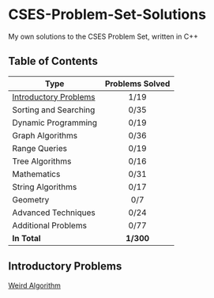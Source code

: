 # CSES-Problem-Set-Solutions
My own solutions to the CSES Problem Set, written in C++
## Table of Contents
|         Type          | Problems Solved |
|-----------------------|:---------------:|
| [Introductory Problems](#introductory-problems) |      1/19       |
| Sorting and Searching |      0/35       |
| Dynamic Programming   |      0/19       |
| Graph Algorithms      |      0/36       |
| Range Queries         |      0/19       |
| Tree Algorithms       |      0/16       |
| Mathematics           |      0/31       |
| String Algorithms     |      0/17       |
| Geometry              |       0/7       |
| Advanced Techniques   |      0/24       |
| Additional Problems   |      0/77       |
| **In Total**          |    **1/300**    |
## Introductory Problems
[Weird Algorithm](/Introductory%20Problems/Weird%20Algorithm.cpp)
